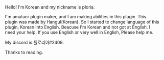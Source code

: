 Hello! I'm Korean and my nickname is ploria.

I'm amatuor plugin maker, and I am making abilities in this plugin.
This plugin was made by Hangul(Korean). So I started to change language of this plugin, Korean into English.
Beacuse I'm Korean and not got at English, I need your help.
If you use English or very well in English, Please help me.

My discord is 플로리아#2409.

Thanks to reading.
